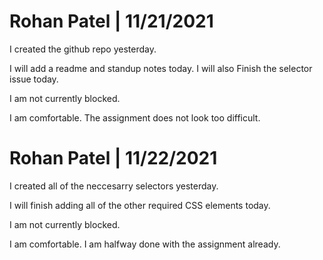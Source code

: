 # Rohan Patel | 11/21/2021

I created the github repo yesterday.

I will add a readme and standup notes today. I will also Finish the selector issue today.

I am not currently blocked.

I am comfortable. The assignment does not look too difficult.

# Rohan Patel | 11/22/2021

I created all of the neccesarry selectors yesterday.

I will finish adding all of the other required CSS elements today.

I am not currently blocked.

I am comfortable. I am halfway done with the assignment already.